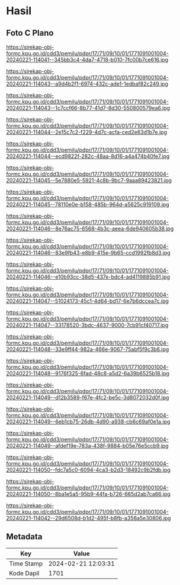 # Hasil

## Foto C Plano

https://sirekap-obj-formc.kpu.go.id/cdd3/pemilu/pdpr/17/71/09/10/01/1771091001004-20240221-114041--345bb3c4-4da7-4718-b010-7fc00b7ce616.jpg

https://sirekap-obj-formc.kpu.go.id/cdd3/pemilu/pdpr/17/71/09/10/01/1771091001004-20240221-114043--a9d4b2f1-6974-432c-ade1-1edbaf82c249.jpg

https://sirekap-obj-formc.kpu.go.id/cdd3/pemilu/pdpr/17/71/09/10/01/1771091001004-20240221-114043--1c7ccf66-8b77-41d7-8d30-550800579ea6.jpg

https://sirekap-obj-formc.kpu.go.id/cdd3/pemilu/pdpr/17/71/09/10/01/1771091001004-20240221-114044--2e15c7c2-f229-4d7c-acfa-ced2e63d1b7e.jpg

https://sirekap-obj-formc.kpu.go.id/cdd3/pemilu/pdpr/17/71/09/10/01/1771091001004-20240221-114044--ecd9822f-282c-48aa-8d16-a4a474b40fe7.jpg

https://sirekap-obj-formc.kpu.go.id/cdd3/pemilu/pdpr/17/71/09/10/01/1771091001004-20240221-114045--5e7880e5-5921-4c8b-9bc7-9aaa89423821.jpg

https://sirekap-obj-formc.kpu.go.id/cdd3/pemilu/pdpr/17/71/09/10/01/1771091001004-20240221-114045--78110e0e-b158-485b-964d-a5625c919109.jpg

https://sirekap-obj-formc.kpu.go.id/cdd3/pemilu/pdpr/17/71/09/10/01/1771091001004-20240221-114046--8e76ac75-6568-4b3c-aeea-6de940605b38.jpg

https://sirekap-obj-formc.kpu.go.id/cdd3/pemilu/pdpr/17/71/09/10/01/1771091001004-20240221-114046--83e9fb43-e8b9-415e-9b65-ccd1992fb8d3.jpg

https://sirekap-obj-formc.kpu.go.id/cdd3/pemilu/pdpr/17/71/09/10/01/1771091001004-20240221-114046--e10b93cc-38d5-437e-bdc4-ad4119885b91.jpg

https://sirekap-obj-formc.kpu.go.id/cdd3/pemilu/pdpr/17/71/09/10/01/1771091001004-20240221-114047--51024173-45c1-4d64-bd17-6e7b6dccea7c.jpg

https://sirekap-obj-formc.kpu.go.id/cdd3/pemilu/pdpr/17/71/09/10/01/1771091001004-20240221-114047--33178520-3bdc-4637-9000-7cb91cf40717.jpg

https://sirekap-obj-formc.kpu.go.id/cdd3/pemilu/pdpr/17/71/09/10/01/1771091001004-20240221-114048--33e9ff44-982a-466e-9067-75abf5f9c3b6.jpg

https://sirekap-obj-formc.kpu.go.id/cdd3/pemilu/pdpr/17/71/09/10/01/1771091001004-20240221-114048--9176f325-6fad-48c8-a5d2-6a39b6525b18.jpg

https://sirekap-obj-formc.kpu.go.id/cdd3/pemilu/pdpr/17/71/09/10/01/1771091001004-20240221-114049--d12b3589-f67e-4fc2-be5c-3d8072032d0f.jpg

https://sirekap-obj-formc.kpu.go.id/cdd3/pemilu/pdpr/17/71/09/10/01/1771091001004-20240221-114049--6eb1cb75-26db-4d90-a938-cb6c69af0e1a.jpg

https://sirekap-obj-formc.kpu.go.id/cdd3/pemilu/pdpr/17/71/09/10/01/1771091001004-20240221-114049--afdef19e-783a-438f-9884-b05e76e5ccb9.jpg

https://sirekap-obj-formc.kpu.go.id/cdd3/pemilu/pdpr/17/71/09/10/01/1771091001004-20240221-114050--fdc7a5c0-6094-4ca3-b2d3-18492c9b2fdb.jpg

https://sirekap-obj-formc.kpu.go.id/cdd3/pemilu/pdpr/17/71/09/10/01/1771091001004-20240221-114050--8ba1e5a5-95b9-44fa-b726-665d2ab7ca66.jpg

https://sirekap-obj-formc.kpu.go.id/cdd3/pemilu/pdpr/17/71/09/10/01/1771091001004-20240221-114042--29d6508d-b1d2-495f-b8fb-a356a5e30806.jpg


## Metadata

| Key        | Value               |
| ---------- | ------------------- |
| Time Stamp | 2024-02-21 12:03:31 |
| Kode Dapil | 1701                |



